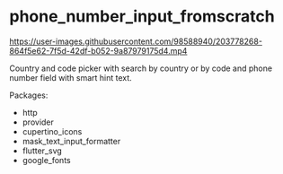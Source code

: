 



# phone_number_input_fromscratch
https://user-images.githubusercontent.com/98588940/203778268-864f5e62-7f5d-42df-b052-9a87979175d4.mp4


Country and code picker with search by country or by code and phone number field with smart hint text. 

Packages:
- http
- provider
- cupertino_icons
- mask_text_input_formatter
- flutter_svg
- google_fonts
  
  
  
  

